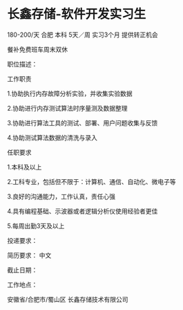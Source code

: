 # 长鑫存储-软件开发实习生

180-200/天 合肥 本科 5天／周 实习3个月 提供转正机会

餐补免费班车周末双休

职位描述：

工作职责 

1.协助执行内存故障分析实验，并收集实验数据 

2.协助进行内存测试算法时序量测及数据整理 

3.协助进行算法工具的测试、部署、用户问题收集与反馈 

4.协助测试算法数据的清洗与录入 

任职要求 

1.本科及以上 

2.工科专业，包括但不限于：计算机、通信、自动化、微电子等 

3.良好的沟通能力，工作认真，责任心强 

4.具有编程基础、示波器或者逻辑分析仪使用经验者更佳 

5.每周出勤3天及以上

投递要求：

简历要求： 中文

截止日期：

工作地点：

安徽省/合肥市/蜀山区 长鑫存储技术有限公司